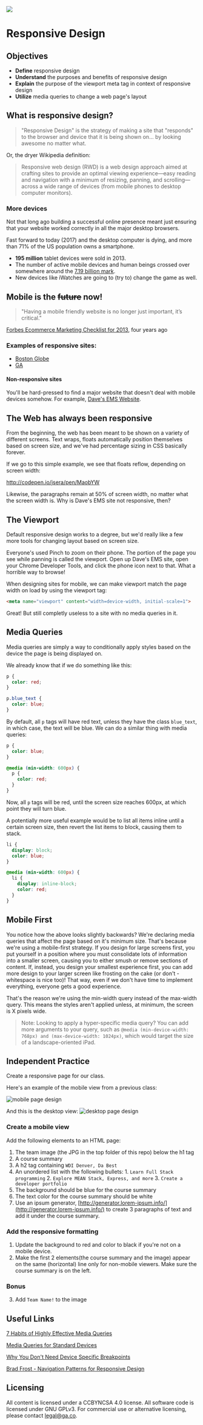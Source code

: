 ![](https://ga-dash.s3.amazonaws.com/production/assets/logo-9f88ae6c9c3871690e33280fcf557f33.png)

<!--1:30 5 minutes -->

# Responsive Design

<!--Hook: Raise your hand if you've ever opened a webpage on your phone, and it looks ugly?  Buttons all over the place, text falling off the screen?  You are not alone.  The purpose of Responsive Design is to solve this problem, so whether you are looking at one of your projects on a laptop, desktop, tablet, or smartphone, it is always readable and user-friendly. -->

## Objectives

* **Define** responsive design
* **Understand** the purposes and benefits of responsive design
* **Explain** the purpose of the viewport meta tag in context of responsive design
* **Utilize** media queries to change a web page's layout

<!--1:35 5 minutes -->

## What is responsive design?

> "Responsive Design" is the strategy of making a site that "responds" to the browser and device that it is being shown on... by looking awesome no matter what.

Or, the dryer Wikipedia definition:

> Responsive web design (RWD) is a web design approach aimed at crafting sites to provide an optimal viewing experience—easy reading and navigation with a minimum of resizing, panning, and scrolling—across a wide range of devices (from mobile phones to desktop computer monitors).

### More devices

Not that long ago building a successful online presence meant just ensuring that your website worked correctly in all the major desktop browsers. 

Fast forward to today (2017) and the desktop computer is dying, and more than 71% of the US population owns a smartphone.

* **195 million** tablet devices were sold in 2013.
* The number of active mobile devices and human beings crossed over somewhere around the [7.19 billion mark](http://www.independent.co.uk/life-style/gadgets-and-tech/news/there-are-officially-more-mobile-devices-than-people-in-the-world-9780518.html).
* New devices like iWatches are going to (try to) change the game as well.

<!--1:40 10 minutes -->

## Mobile is the ~~future~~ now!

> "Having a mobile friendly website is no longer just important, it’s critical." 

[Forbes Ecommerce Marketing Checklist for 2013](http://www.forbes.com/sites/brentgleeson/2013/03/14/ecommerce-marketing-checklist-for-2013/), four years ago


### Examples of responsive sites:

<!--Show these, shrink screen to demo responsiveness -->

- [Boston Globe](http://www.bostonglobe.com/)  
- [GA](https://generalassemb.ly/)

#### Non-responsive sites

You'll be hard-pressed to find a major website that doesn't deal with mobile devices somehow. For example, [Dave's EMS Website](http://www.davesems.com/).

<!-- CFU: Think-pair-share -->

<!--1:50 5 minutes -->

## The Web has always been responsive

From the beginning, the web has been meant to be shown on a variety of different screens. Text wraps, floats automatically position themselves based on screen size, and we've had percentage sizing in CSS basically forever.

If we go to this simple example, we see that floats reflow, depending on screen width:

http://codepen.io/jsera/pen/MaobYW

Likewise, the paragraphs remain at 50% of screen width, no matter what the screen width is.
Why is Dave's EMS site not responsive, then?

<!--1:55 5 minutes -->

## The Viewport

Default responsive design works to a degree, but we'd really like a few more tools for changing layout based on screen size.

Everyone's used Pinch to zoom on their phone. The portion of the page you see while panning is called the viewport. Open up Dave's EMS site, open your Chrome Developer Tools, and click the phone icon next to that. What a horrible way to browse!

When designing sites for mobile, we can make viewport match the page width on load by using the viewport tag:

```html
<meta name="viewport" content="width=device-width, initial-scale=1">
```

Great! But still completly useless to a site with no media queries in it. 

<!--2:00 5 minutes -->

## Media Queries

Media queries are simply a way to conditionally apply styles based on the device the page is being displayed on.

We already know that if we do something like this:

```css
p {
  color: red;
}

p.blue_text {
  color: blue;
}
```

By default, all `p` tags will have red text, unless they have the class `blue_text`, in which case, the text will be blue. We can do a similar thing with media queries:

```css
p {
  color: blue;
}

@media (min-width: 600px) {
  p {
    color: red;
  }
}
```

Now, all `p` tags will be red, until the screen size reaches 600px, at which point they will turn blue.

A potentially more useful example would be to list all items inline until a certain screen size, then revert the list items to block, causing them to stack.

```css
li {
  display: block;
  color: blue;
}

@media (min-width: 600px) {
  li {
    display: inline-block;
    color: red;
  }
}
```

## Mobile First

You notice how the above looks slightly backwards? We're declaring media queries that affect the page based on it's minimum size. That's because we're using a mobile-first strategy. If you design for large screens first, you put yourself in a position where you must consolidate lots of information into a smaller screen, causing you to either smush or remove sections of content. If, instead, you design your smallest experience first, you can add more design to your larger screen like frosting on the cake (or don't - whitespace is nice too)! That way, even if we don't have time to implement everything, everyone gets a good experience.

That's the reason we're using the min-width query instead of the max-width query. This means the styles aren't applied unless, at minimum, the screen is X pixels wide.

> Note: Looking to apply a hyper-specific media query? You can add more arguments to your query, such as `@media (min-device-width: 768px) and (max-device-width: 1024px)`, which would target the size of a landscape-oriented iPad.

<!--2:05 30-40 minutes -->

## Independent Practice

Create a responsive page for our class.

Here's an example of the mobile view from a previous class:

<!-- Replace with our class -->

![mobile page design](https://github.com/den-wdi-1/css-responsive-design-and-flexbox/blob/master/images/mobile_view.png)

And this is the desktop view:
![desktop page design](https://github.com/den-wdi-1/css-responsive-design-and-flexbox/blob/master/images/desktop_view.png) 

### Create a mobile view
Add the following elements to an HTML page:

1. The team image (the JPG in the top folder of this repo) below the h1 tag
2. A course summary 
  1. A h2 tag containing ``WDI Denver, Da Best``
  2. An unordered list with the following bullets:
    1. ``Learn Full Stack programming``
    2. ``Explore MEAN Stack, Express, and more``
    3. ``Create a developer portfolio``
  3. The background should be blue for the course summary 
  4. The text color for the course summary should be white
3. Use an ipsum generator, [http://generator.lorem-ipsum.info/](http://generator.lorem-ipsum.info/)
to create 3 paragraphs of text and add it under the course summary.

### Add the responsive formatting

1. Update the background to red and color to black if you're not on a mobile device.
2. Make the first 2 elements(the course summary and the image) appear on the same 
(horizontal) line only for non-mobile viewers. Make sure the course summary is on the left. 

### Bonus

<!--Fix this -->
3. Add ``Team Name!`` to the image

## Useful Links

[7 Habits of Highly Effective Media Queries](http://bradfrost.com/blog/post/7-habits-of-highly-effective-media-queries/)

[Media Queries for Standard Devices](https://css-tricks.com/snippets/css/media-queries-for-standard-devices/)

[Why You Don't Need Device Specific Breakpoints](https://responsivedesign.is/articles/why-you-dont-need-device-specific-breakpoints)

[Brad Frost - Navigation Patterns for Responsive Design](http://bradfrost.com/blog/web/complex-navigation-patterns-for-responsive-design/)


## Licensing
All content is licensed under a CC­BY­NC­SA 4.0 license.
All software code is licensed under GNU GPLv3. For commercial use or alternative licensing, please contact legal@ga.co.
